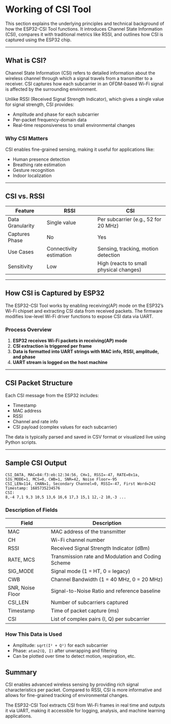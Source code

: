 # Working of CSI Tool

This section explains the underlying principles and technical background of how the ESP32-CSI Tool functions. It introduces Channel State Information (CSI), compares it with traditional metrics like RSSI, and outlines how CSI is captured using the ESP32 chip.

---

## What is CSI?

Channel State Information (CSI) refers to detailed information about the wireless channel through which a signal travels from a transmitter to a receiver. CSI captures how each subcarrier in an OFDM-based Wi-Fi signal is affected by the surrounding environment.

Unlike RSSI (Received Signal Strength Indicator), which gives a single value for signal strength, CSI provides:
- Amplitude and phase for each subcarrier
- Per-packet frequency-domain data
- Real-time responsiveness to small environmental changes

### Why CSI Matters
CSI enables fine-grained sensing, making it useful for applications like:
- Human presence detection
- Breathing rate estimation
- Gesture recognition
- Indoor localization

---

## CSI vs. RSSI

| Feature         | RSSI                        | CSI                                     |
|----------------|-----------------------------|------------------------------------------|
| Data Granularity | Single value                | Per subcarrier (e.g., 52 for 20 MHz)     |
| Captures Phase  | No                          | Yes                                      |
| Use Cases       | Connectivity estimation     | Sensing, tracking, motion detection      |
| Sensitivity     | Low                         | High (reacts to small physical changes)  |

---

## How CSI is Captured by ESP32

The ESP32-CSI Tool works by enabling receiving(AP) mode on the ESP32’s Wi-Fi chipset and extracting CSI data from received packets. The firmware modifies low-level Wi-Fi driver functions to expose CSI data via UART.

### Process Overview
1. **ESP32 receives Wi-Fi packets in receiving(AP) mode**
2. **CSI extraction is triggered per frame**
3. **Data is formatted into UART strings with MAC info, RSSI, amplitude, and phase**
4. **UART stream is logged on the host machine**

---

## CSI Packet Structure
Each CSI message from the ESP32 includes:
- Timestamp
- MAC address
- RSSI
- Channel and rate info
- CSI payload (complex values for each subcarrier)

The data is typically parsed and saved in CSV format or visualized live using Python scripts.

---

## Sample CSI Output

```
CSI_DATA, MAC=84:f3:eb:12:34:56, CH=1, RSSI=-47, RATE=0x1a, SIG_MODE=1, MCS=0, CWB=1, SNR=42, Noise Floor=-95
CSI_LEN=114, CHAN=1, Secondary Channel=0, RSSI=-47, First Word=242
Timestamp: 1685735234576
CSI: 
8,-4 7,1 9,3 10,5 13,6 16,6 17,3 15,1 12,-2 10,-3 ...
```

### Description of Fields

| Field              | Description                                               |
|--------------------|-----------------------------------------------------------|
| MAC                | MAC address of the transmitter                            |
| CH                 | Wi-Fi channel number                                      |
| RSSI               | Received Signal Strength Indicator (dBm)                  |
| RATE, MCS          | Transmission rate and Modulation and Coding Scheme        |
| SIG_MODE           | Signal mode (1 = HT, 0 = legacy)                          |
| CWB                | Channel Bandwidth (1 = 40 MHz, 0 = 20 MHz)                |
| SNR, Noise Floor   | Signal-to-Noise Ratio and reference baseline              |
| CSI_LEN            | Number of subcarriers captured                            |
| Timestamp          | Time of packet capture (ms)                               |
| CSI                | List of complex pairs (I, Q) per subcarrier               |

### How This Data is Used

- Amplitude: `sqrt(I² + Q²)` for each subcarrier
- Phase: `atan2(Q, I)` after unwrapping and filtering
- Can be plotted over time to detect motion, respiration, etc.


## Summary
CSI enables advanced wireless sensing by providing rich signal characteristics per packet. Compared to RSSI, CSI is more informative and allows for fine-grained tracking of environmental changes.

The ESP32-CSI Tool extracts CSI from Wi-Fi frames in real time and outputs it via UART, making it accessible for logging, analysis, and machine learning applications.

